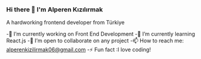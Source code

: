 ### Hi there 👋 I'm Alperen Kızılırmak

A hardworking frontend developer from Türkiye


 -🔭 I’m currently working on Front End Development
-🌱 I’m currently learning React.js
-🤝 I’m open to collaborate on any project
-📫 How to reach me: alperenkizilirmak06@gmail.com
-⚡ Fun fact :I love coding!


 
